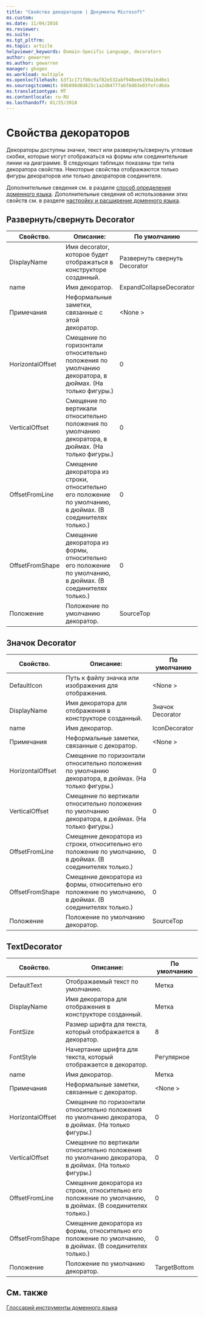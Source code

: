 ```yaml
---
title: "Свойства декораторов | Документы Microsoft"
ms.custom: 
ms.date: 11/04/2016
ms.reviewer: 
ms.suite: 
ms.tgt_pltfrm: 
ms.topic: article
helpviewer_keywords: Domain-Specific Language, decorators
author: gewarren
ms.author: gewarren
manager: ghogen
ms.workload: multiple
ms.openlocfilehash: b3f1c171f86c9af82e532abf948ee6199a16d0e1
ms.sourcegitcommit: 69b898d8d825c1a2d04777abf6d03e03fefcd6da
ms.translationtype: MT
ms.contentlocale: ru-RU
ms.lasthandoff: 01/25/2018
---
```

# <a name="properties-of-decorators"></a>Свойства декораторов
Декораторы доступны значки, текст или развернуть/свернуть угловые скобки, которые могут отображаться на формы или соединительные линии на диаграмме. В следующих таблицах показаны три типа декоратора свойства. Некоторые свойства отображаются только фигуры декораторов или только декораторов соединителя.  
  
 Дополнительные сведения см. в разделе [способ определения доменного языка](../modeling/how-to-define-a-domain-specific-language.md). Дополнительные сведения об использовании этих свойств см. в разделе [настройку и расширение доменного языка](../modeling/customizing-and-extending-a-domain-specific-language.md).  
  
## <a name="expandcollapse-decorator"></a>Развернуть/свернуть Decorator  
  
|Свойство.|Описание:|По умолчанию|  
|--------------|-----------------|-------------|  
|DisplayName|Имя decorator, которое будет отображаться в конструкторе созданный.|Развернуть свернуть Decorator|  
|name|Имя декоратор.|ExpandCollapseDecorator|  
|Примечания|Неформальные заметки, связанные с этой декоратор.|\<None >|  
|HorizontalOffset|Смещение по горизонтали относительно положения по умолчанию декоратора, в дюймах. (На только фигуры.)|0|  
|VerticalOffset|Смещение по вертикали относительно положения по умолчанию декоратора, в дюймах. (На только фигуры.)|0|  
|OffsetFromLine|Смещение декоратора из строки, относительно его положение по умолчанию, в дюймах. (В соединителях только.)|0|  
|OffsetFromShape|Смещение декоратора из формы, относительно его положение по умолчанию, в дюймах. (В соединителях только.)|0|  
|Положение|Положение по умолчанию декоратор.|SourceTop|  
  
## <a name="icon-decorator"></a>Значок Decorator  
  
|Свойство.|Описание:|По умолчанию|  
|--------------|-----------------|-------------|  
|DefaultIcon|Путь к файлу значка или изображения для отображения.|\<None >|  
|DisplayName|Имя декоратора для отображения в конструкторе созданный.|Значок Decorator|  
|name|Имя декоратор.|IconDecorator|  
|Примечания|Неформальные заметки, связанные с декоратор.|\<None >|  
|HorizontalOffset|Смещение по горизонтали относительно положения по умолчанию декоратора, в дюймах. (На только фигуры.)|0|  
|VerticalOffset|Смещение по вертикали относительно положения по умолчанию декоратора, в дюймах. (На только фигуры.)|0|  
|OffsetFromLine|Смещение декоратора из строки, относительно его положение по умолчанию, в дюймах. (В соединителях только.)|0|  
|OffsetFromShape|Смещение декоратора из формы, относительно его положение по умолчанию, в дюймах. (В соединителях только.)|0|  
|Положение|Положение по умолчанию декоратор.|SourceTop|  
  
## <a name="textdecorator"></a>TextDecorator  
  
|Свойство.|Описание:|По умолчанию|  
|--------------|-----------------|-------------|  
|DefaultText|Отображаемый текст по умолчанию.|Метка|  
|DisplayName|Имя декоратора для отображения в конструкторе созданный.|Метка|  
|FontSize|Размер шрифта для текста, который отображается в декоратор.|8|  
|FontStyle|Начертание шрифта для текста, который отображается в декоратор.|Регулярное|  
|name|Имя декоратор.|Метка|  
|Примечания|Неформальные заметки, связанные с декоратор.|\<None >|  
|HorizontalOffset|Смещение по горизонтали относительно положения по умолчанию декоратора, в дюймах. (На только фигуры.)|0|  
|VerticalOffset|Смещение по вертикали относительно положения по умолчанию декоратора, в дюймах. (На только фигуры.)|0|  
|OffsetFromLine|Смещение декоратора из строки, относительно его положение по умолчанию, в дюймах. (В соединителях только.)|0|  
|OffsetFromShape|Смещение декоратора из формы, относительно его положение по умолчанию, в дюймах. (В соединителях только.)|0|  
|Положение|Положение по умолчанию декоратор.|TargetBottom|  
  
## <a name="see-also"></a>См. также  
 [Глоссарий инструменты доменного языка](http://msdn.microsoft.com/ca5e84cb-a315-465c-be24-76aa3df276aa)